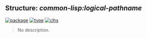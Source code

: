 ## Structure: ***common-lisp:logical-pathname***
[![package](https://img.shields.io/badge/Package-COMMON--LISP-5f9ea0.svg?style=social&colorA=999999)](../) [![type](https://img.shields.io/badge/Type-Structure-5f9ea0.svg?style=social&colorA=999999)](../#structure) [![clhs](https://img.shields.io/badge/CLHS-LOGICAL--PATHNAME-5f9ea0.svg?style=social&colorA=999999)](http://www.lispworks.com/documentation/HyperSpec/Body/a_logica.htm) 

> No description.

